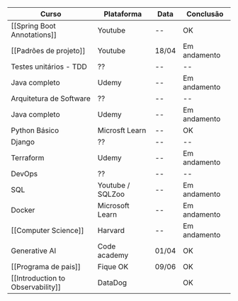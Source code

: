 
| Curso                             | Plataforma       | Data  | Conclusão    |
| --------------------------------- | ---------------- | ----- | ------------ |
| [[Spring Boot Annotations]]       | Youtube          | --    | OK           |
| [[Padrões de projeto]]            | Youtube          | 18/04 | Em andamento |
| Testes unitários - TDD            | ??               | --    | --           |
| Java completo                     | Udemy            | --    | Em andamento |
| Arquitetura de Software           | ??               | --    | --           |
| Java completo                     | Udemy            | --    | Em andamento |
| Python Básico                     | Microsft Learn   | --    | OK           |
| Django                            | ??               | --    | --           |
| Terraform                         | Udemy            | --    | Em andamento |
| DevOps                            | ??               | --    | --           |
| SQL                               | Youtube / SQLZoo | --    | Em andamento |
| Docker                            | Microsoft Learn  | --    | Em andamento |
| [[Computer Science]]              | Harvard          | --    | Em andamento |
| Generative AI                     | Code academy     | 01/04 | OK           |
| [[Programa de pais]]              | Fique OK         | 09/06 | OK           |
| [[Introduction to Observability]] | DataDog          |       | OK           |



